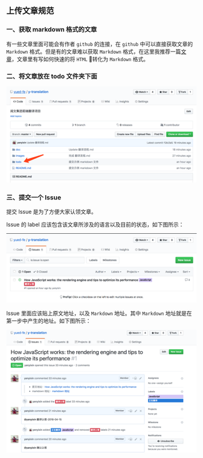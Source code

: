 ## 上传文章规范

### 一、获取 markdown 格式的文章

有一些文章里面可能会有作者 `github` 的连接，在 `github` 中可以直接获取文章的 `Markdown` 格式。但是有的文章难以获取 `Markdown` 格式，在这里我推荐一篇[文章](https://www.jianshu.com/p/23cd96038d98)，文章里有写如何快速的将 `HTML` 转化为 `Markdown` 格式。

### 二、将文章放在 todo 文件夹下面

![todo 文件夹](../images/todo文件夹.png)

### 三、提交一个 Issue
提交 Issue 是为了方便大家认领文章。

Issue 的 label 应该包含该文章所涉及的语言以及目前的状态，如下图所示：

![Issues列表](../images/Issues列表.png)

Issue 里面应该贴上原文地址，以及 `Markdown` 地址。其中 `Markdown` 地址就是在第一步中产生的地址。如下图所示：

![翻译认领.jpeg](../images/认领翻译.png) 



